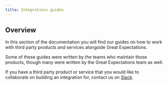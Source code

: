 ```yaml
---
title: Integrations guides
---
```


## Overview

In this section of the documentation you will find our guides on how to work with third party products and services alongside Great Expectations.

Some of these guides were written by the teams who maintain those products, though many were written by the Great Expectations team as well.

If you have a third party product or service that you would like to collaborate on building an integration for, contact us on [Slack](https://greatexpectations.io/slack).
